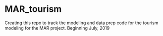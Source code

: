 # MAR_tourism

Creating this repo to track the modeling and data prep code for the tourism modeling for the MAR project. Beginning July, 2019
